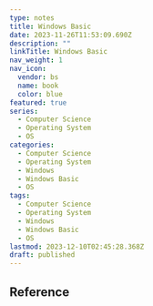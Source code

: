 ```yaml
---
type: notes
title: Windows Basic
date: 2023-11-26T11:53:09.690Z
description: ""
linkTitle: Windows Basic
nav_weight: 1
nav_icon:
  vendor: bs
  name: book
  color: blue
featured: true
series:
  - Computer Science
  - Operating System
  - OS
categories:
  - Computer Science
  - Operating System
  - Windows
  - Windows Basic
  - OS
tags:
  - Computer Science
  - Operating System
  - Windows
  - Windows Basic
  - OS
lastmod: 2023-12-10T02:45:28.368Z
draft: published
---
```


## Reference
